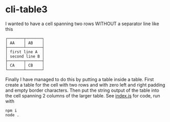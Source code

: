 # cli-table3

I wanted to have a cell spanning two rows WITHOUT a separator line like this

```text
┌───────┬───────┐
│ AA    │ AB    │
├───────┴───────┤
│ first line A  │
│ second line B │
├───────┬───────┤
│ CA    │ CB    │
└───────┴───────┘
```
Finally I have managed to do this by putting a table inside a table. First create a table for the cell with two rows and with zero left and right padding and empty border characters. Then put the string output of the table into the cell spanning 2 columns of the larger table. See [index.js](index.js) for code, run with

```shell
npm i
node .
```
